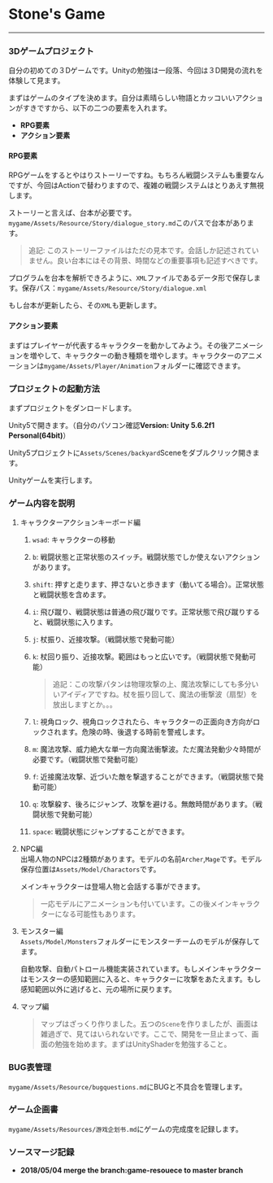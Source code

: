 # Stone's Game
___
### 3Dゲームプロジェクト
自分の初めての３Dゲームです。Unityの勉強は一段落、今回は３D開発の流れを体験して見ます。

まずはゲームのタイプを決めます。自分は素晴らしい物語とカッコいいアクションがすきですから、以下の二つの要素を入れます。
- **RPG要素**
- **アクション要素**

#### RPG要素
RPGゲームをするとやはりストーリーですね。もちろん戦闘システムも重要なんですが、今回はActionで替わりますので、複雑の戦闘システムはとりあえす無視します。

ストーリーと言えば、台本が必要です。`mygame/Assets/Resource/Story/dialogue_story.md`このパスで台本があります。
> 追記: このストーリーファイルはただの見本です。会話しか記述されていません。良い台本にはその背景、時間などの重要事項も記述すべきです。

プログラムを台本を解析できろように、`XML`ファイルであるデータ形で保存します。保存パス：`mygame/Assets/Resource/Story/dialogue.xml`

もし台本が更新したら、その`XML`も更新します。
#### アクション要素
まずはプレイヤーが代表するキャラクターを動かしてみよう。その後アニメーションを増やして、キャラクターの動き種類を増やします。キャラクターのアニメーションは`mygame/Assets/Player/Animation`フォルダーに確認できます。

### プロジェクトの起動方法
まずプロジェクトをダンロードします。

Unity5で開きます。（自分のパソコン確認**Version: Unity 5.6.2f1 Personal(64bit)**）

Unity5プロジェクトに`Assets/Scenes/backyard`Sceneをダブルクリック開きます。

Unityゲームを実行します。

### ゲーム内容を説明
1. キャラクターアクションキーボード編
    1. `wsad`: キャラクターの移動
    1. `b`: 戦闘状態と正常状態のスイッチ。戦闘状態でしか使えないアクションがあります。
    1. `shift`: 押すと走ります、押さないと歩きます（動いてる場合）。正常状態と戦闘状態を含めます。
    1. `i`: 飛び蹴り、戦闘状態は普通の飛び蹴りです。正常状態で飛び蹴りすると、戦闘状態に入ります。
    1. `j`: 杖振り、近接攻撃。（戦闘状態で発動可能）
    1. `k`: 杖回り振り、近接攻撃。範囲はもっと広いです。（戦闘状態で発動可能）
        > 追記：この攻撃パタンは物理攻撃の上、魔法攻撃にしても多分いいアイディアですね。杖を振り回して、魔法の衝撃波（扇型）を放出しますとか。。。
    
    1. `l`: 視角ロック、視角ロックされたら、キャラクターの正面向き方向がロックされます。危険の時、後退する時前を警戒します。
    1. `m`: 魔法攻撃、威力絶大な単一方向魔法衝撃波。ただ魔法発動少々時間が必要です。（戦闘状態で発動可能）
    1. `f`: 近接魔法攻撃、近づいた敵を撃退することができます。（戦闘状態で発動可能）
    1. `q`: 攻撃躱す、後ろにジャンプ、攻撃を避ける。無敵時間があります。（戦闘状態で発動可能）
    1. `space`: 戦闘状態にジャンプすることができます。

2. NPC編    
    出場人物のNPCは2種類があります。モデルの名前`Archer`,`Mage`です。モデル保存位置は`Assets/Model/Charactors`です。

    メインキャラクターは登場人物と会話する事ができます。
    > 一応モデルにアニメーションも付いています。この後メインキャラクターになる可能性もあります。
3. モンスター編    
    `Assets/Model/Monsters`フォルダーにモンスターチームのモデルが保存してます。

    自動攻撃、自動パトロール機能実装されています。もしメインキャラクターはモンスターの感知範囲に入ると、キャラクターに攻撃をあたえます。もし感知範囲以外に逃げると、元の場所に戻ります。
4. マップ編
    > マップはざっくり作りました。五つの`Scene`を作りましたが、画面は雑過ぎで、見てはいられないです。ここで、開発を一旦止まって、画面の勉強を始めます。まずはUnityShaderを勉強すること。
### BUG表管理
`mygame/Assets/Resource/bugquestions.md`にBUGと不具合を管理します。

### ゲーム企画書
`mygame/Assets/Resources/游戏企划书.md`にゲームの完成度を記録します。

### ソースマージ記録
- **2018/05/04 merge the branch:game-resouece to master branch**
